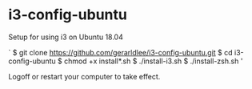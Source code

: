 # i3-config-ubuntu

Setup for using i3 on Ubuntu 18.04

`
$ git clone https://github.com/gerarldlee/i3-config-ubuntu.git
$ cd i3-config-ubuntu
$ chmod +x install*.sh
$ ./install-i3.sh
$ ./install-zsh.sh
'

Logoff or restart your computer to take effect.
